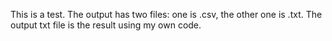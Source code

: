This is a test.
The output has two files: one is .csv, the other one is .txt.
The output txt file is the result using my own code.
